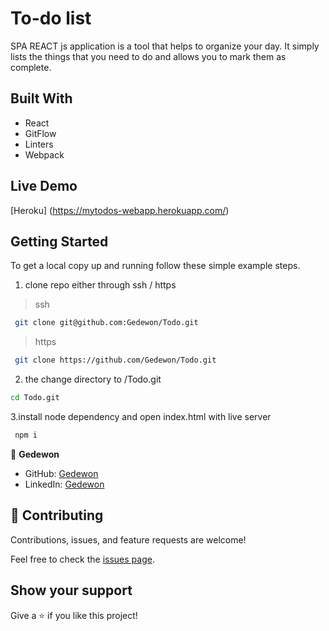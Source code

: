 # To-do list

SPA REACT js application is a tool that helps to organize your day. It simply lists the things that you need to do and allows you to mark them as complete.

## Built With

- React
- GitFlow
- Linters
- Webpack

## Live Demo

[Heroku] (https://mytodos-webapp.herokuapp.com/)

## Getting Started

To get a local copy up and running follow these simple example steps.

1.  clone repo either through ssh / https

> ssh

```sh
 git clone git@github.com:Gedewon/Todo.git
```

> https

```sh
 git clone https://github.com/Gedewon/Todo.git
```

2.  the change directory to /Todo.git

```sh
cd Todo.git
```

3.install node dependency and open index.html with live server

```sh
 npm i
```

👤 **Gedewon**

- GitHub: [Gedewon](https://github.com/Gedewon)
- LinkedIn: [Gedewon](https://linkedin.com/in/gedewon)

## 🤝 Contributing

Contributions, issues, and feature requests are welcome!

Feel free to check the [issues page](https://github.com/Gedewon/Todo/issues).

## Show your support

Give a ⭐️ if you like this project!
